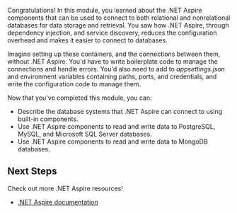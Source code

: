Congratulations! In this module, you learned about the .NET Aspire components that can be used to connect to both relational and nonrelational databases for data storage and retrieval. You saw how .NET Aspire, through dependency injection, and service discovery, reduces the configuration overhead and makes it easier to connect to databases.

Imagine setting up these containers, and the connections between them, without .NET Aspire. You'd have to write boilerplate code to manage the connections and handle errors. You'd also need to add to _appsettings.json_ and environment variables containing paths, ports, and credentials, and write the configuration code to manage them.

Now that you've completed this module, you can:

- Describe the database systems that .NET Aspire can connect to using built-in components.
- Use .NET Aspire components to read and write data to PostgreSQL, MySQL, and Microsoft SQL Server databases.
- Use .NET Aspire components to read and write data to MongoDB databases.

## Next Steps

Check out more .NET Aspire resources!

- [.NET Aspire documentation](/dotnet/aspire)
